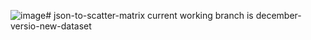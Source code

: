 ![image](https://github.com/kantarogit/json-to-scatter-matrix/assets/24574892/a196a521-49ce-4dc6-971d-fa0a015134a4)# json-to-scatter-matrix
current working branch is december-versio-new-dataset 
